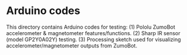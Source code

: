 Arduino codes 
=======

This directory contains Arduino codes for testing: 
(1) Pololu ZumoBot accelerometer & magnetometer features/functions.
(2) Sharp IR sensor (model GP2Y0A02Y) testing.
(3) Processing sketch used for visualizing accelerometer/magnetometer outputs from ZumoBot.

